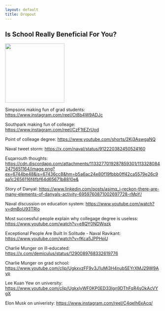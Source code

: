 ```yaml
---
layout: default
title: Dropout
---
```


## Is School Really Beneficial For You?

<img src="https://i.imgflip.com/6fvh4p.jpg" style="width:12rem">

Simpsons making fun of grad students: https://www.instagram.com/reel/Ct8b4W9ADJc

Southpark making fun of colleage: https://www.instagram.com/reel/CzF1tEZrUod

Point of colleage degree: https://www.youtube.com/shorts/2Kj3AswgaNQ

Naval tweet storm: https://x.com/naval/status/912220382450524160 

Esqarrouth thoughts: https://cdn.discordapp.com/attachments/1133277019287859301/1133280842475651164/image.png?ex=6744be48&is=67436cc8&hm=b5a6ac24e80f19fbbb0ff42ca5579e26c9aa1c2656116f4fbf64d65671b8810e&

Story of Danyal: https://www.linkedin.com/posts/asimq_i-reckon-there-are-many-elements-of-danyals-activity-6959760871002697728-rMpY/ 

Naval discussion on education system: https://www.youtube.com/watch?v=dmBoU93TRlo

Most successful people explain why collegage degree is useless: https://www.youtube.com/watch?v=e8QY0NDWqzk

Exceptional People Are Built In Solitude - Naval Ravikant: https://www.youtube.com/watch?v=fKca5JPPHpU

Charlie Munger on ill-educated: https://x.com/demiculus/status/1290089768332619776

Charlie Munger on grad school: https://www.youtube.com/clip/UgkxvzFF9v3J1uMi3H4nubSEYrXMJ29W9Ayp

Lee Kuan Yew on university: https://www.youtube.com/clip/UgkxlyWF0KP0ED33lgn9DThFqR4sOkAcVYgX

Elon Musk on univeristy: https://www.instagram.com/reel/C4qeIh6xAcq/
